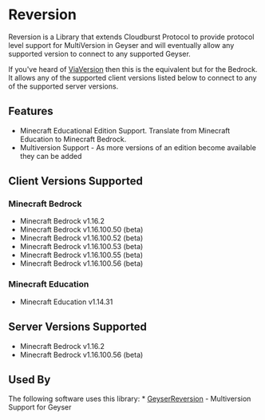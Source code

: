 # Reversion

Reversion is a Library that extends Cloudburst Protocol to provide protocol level support for MultiVersion in Geyser and will eventually
allow any supported version to connect to any supported Geyser.

If you've heard of [ViaVersion](https://github.com/ViaVersion/ViaVersion) then this is the equivalent but for the Bedrock.
It allows any of the supported client versions listed below to connect to any of the supported server versions.

## Features

* Minecraft Educational Edition Support. Translate from Minecraft Education to Minecraft Bedrock.
* Multiversion Support - As more versions of an edition become available they can be added

## Client Versions Supported

### Minecraft Bedrock
* Minecraft Bedrock v1.16.2
* Minecraft Bedrock v1.16.100.50 (beta)
* Minecraft Bedrock v1.16.100.52 (beta)
* Minecraft Bedrock v1.16.100.53 (beta)
* Minecraft Bedrock v1.16.100.55 (beta)
* Minecraft Bedrock v1.16.100.56 (beta)

### Minecraft Education
* Minecraft Education v1.14.31

## Server Versions Supported
* Minecraft Bedrock v1.16.2
* Minecraft Bedrock v1.16.100.56 (beta)

## Used By
The following software uses this library:
    * [GeyserReversion](https://github.com/bundabrg/GeyserReversion) - Multiversion Support for Geyser